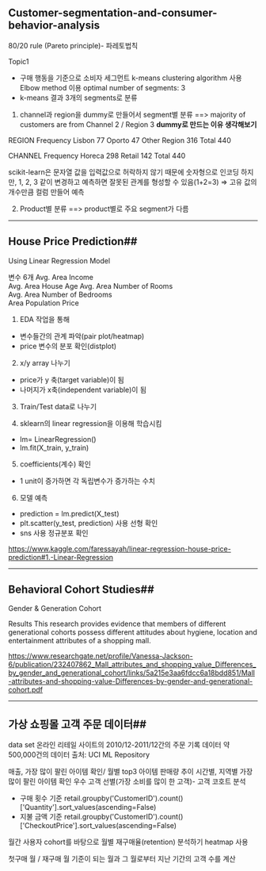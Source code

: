 ## Customer-segmentation-and-consumer-behavior-analysis ##

80/20 rule (Pareto principle)- 파레토법칙

Topic1

 - 구매 행동을 기준으로 소비자 세그먼트
k-means clustering algorithm 사용
Elbow method 이용 optimal number of segments: 3
 - k-means 결과 3개의 segments로 분류
1. channel과 region을 dummy로 만들어서 segment별 분류
==> majority of customers are from Channel 2 / Region 3
**dummy로 만드는 이유 생각해보기**

REGION Frequency
Lisbon 77
Oporto 47
Other Region 316
Total 440

CHANNEL Frequency
Horeca 298
Retail 142
Total 440

scikit-learn은 문자열 값을 입력값으로 허락하지 않기 때문에 숫자형으로 인코딩
하지만, 1, 2, 3 같이 변경하고 예측하면 잘못된 관계를 형성할 수 있음(1+2=3)
⇒ 고유 값의 개수만큼 컬럼 만들어 예측

2. Product별 분류
==> product별로 주요 segment가 다름


----------

## House Price Prediction##

Using Linear Regression Model

변수 6개
Avg. Area Income	
Avg. Area House Age	
Avg. Area Number of Rooms	
Avg. Area Number of Bedrooms	
Area Population	
Price

1. EDA 작업을 통해 
- 변수들간의 관계 파악(pair plot/heatmap)
- price 변수의 분포 확인(distplot)

2. x/y array 나누기 
- price가 y 축(target variable)이 됨
- 나머지가 x축(independent variable)이 됨
 
3. Train/Test data로 나누기
 
4. sklearn의 linear regression을 이용해 학습시킴
- lm= LinearRegression() 
- lm.fit(X_train, y_train)

5. coefficients(계수) 확인
- 1 unit이 증가하면 각 독립변수가 증가하는 수치

6.  모델 예측
- prediction = lm.predict(X_test)
- plt.scatter(y_test, prediction) 사용 선형 확인
- sns 사용 정규분포 확인

https://www.kaggle.com/faressayah/linear-regression-house-price-prediction#1.-Linear-Regression


----------
## Behavioral Cohort Studies##

Gender & Generation Cohort

Results
This research provides evidence that members of different generational cohorts possess different attitudes about hygiene, location and entertainment attributes of a shopping mall.

https://www.researchgate.net/profile/Vanessa-Jackson-6/publication/232407862_Mall_attributes_and_shopping_value_Differences_by_gender_and_generational_cohort/links/5a215e3aa6fdcc6a18bdd851/Mall-attributes-and-shopping-value-Differences-by-gender-and-generational-cohort.pdf


----------
## 가상 쇼핑몰 고객 주문 데이터##
data set
온라인 리테일 사이트의 2010/12-2011/12간의 주문 기록 데이터
약 500,000건의 데이터
출처: UCI ML Repository

매출, 가장 많이 팔린 아이템 확인/ 월별 top3 아이템 판매량 추이
시간별, 지역별 가장 많이 팔린 아이템 확인
우수 고객 선별(가장 소비를 많이 한 고객)- 고객 코호트 분석
 -  구매 횟수 기준
 retail.groupby('CustomerID').count()['Quantity'].sort_values(ascending=False)
 -  지불 금액 기준
 retail.groupby('CustomerID').count()['CheckoutPrice'].sort_values(ascending=False)

월간 사용자 cohort를 바탕으로 월별 재구매율(retention) 분석하기
heatmap 사용 

첫구매 월 / 재구매 월
기준이 되는 월과 그 월로부터 지난 기간의 고객 수를 계산

